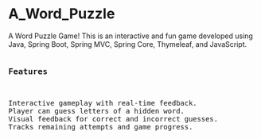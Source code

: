 # A_Word_Puzzle
A Word Puzzle Game! This is an interactive and fun game developed using Java, Spring Boot, Spring MVC, Spring Core, Thymeleaf, and JavaScript.
<pre>
<h3>Features</h3>
<pre>
Interactive gameplay with real-time feedback.
Player can guess letters of a hidden word.
Visual feedback for correct and incorrect guesses.
Tracks remaining attempts and game progress.
</pre>
